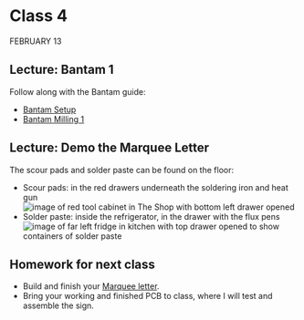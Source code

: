 # Class 4
FEBRUARY 13

## Lecture: Bantam 1
Follow along with the Bantam guide:

* [Bantam Setup](https://homemadehardware.com/guides/bantam-setup)
* [Bantam Milling 1](https://homemadehardware.com/guides/bantam-milling-1)

## Lecture: Demo the Marquee Letter

The scour pads and solder paste can be found on the floor:

* Scour pads: in the red drawers underneath the soldering iron and heat gun
![image of red tool cabinet in The Shop with bottom left drawer opened](https://homemadehardware.com/img/floor-item-location-scour-pads.png)
* Solder paste: inside the refrigerator, in the drawer with the flux pens 
![image of far left fridge in kitchen with top drawer opened to show containers of solder paste](https://homemadehardware.com/img/floor-item-location-solder-paste.png)

## Homework for next class

* Build and finish your [Marquee letter](https://github.com/brandonroots/homemade-hardware/blob/master/week02-programming-attiny85/MARQUEE.md).
* Bring your working and finished PCB to class, where I will test and assemble the sign.

